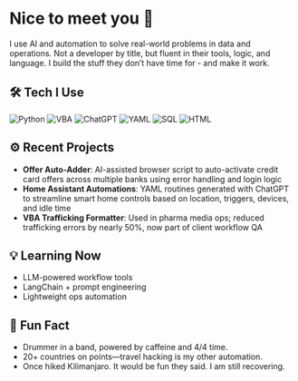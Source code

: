 # Nice to meet you 👋

I use AI and automation to solve real-world problems in data and operations.
Not a developer by title, but fluent in their tools, logic, and language. I build the stuff they don’t have time for - and make it work.

## 🛠 Tech I Use
![Python](https://img.shields.io/badge/-Python-3776AB?style=flat&logo=python&logoColor=white)
![VBA](https://img.shields.io/badge/-Excel%20VBA-217346?style=flat&logo=microsoft-excel&logoColor=white)
![ChatGPT](https://img.shields.io/badge/-ChatGPT-10a37f?style=flat&logo=openai&logoColor=white)
![YAML](https://img.shields.io/badge/-YAML-000000?style=flat&logo=yaml&logoColor=white)
![SQL](https://img.shields.io/badge/-SQL-CC2927?style=flat&logo=postgresql&logoColor=white)
![HTML](https://img.shields.io/badge/-HTML5-E34F26?style=flat&logo=html5&logoColor=white)

## ⚙️ Recent Projects
- **Offer Auto-Adder**: AI-assisted browser script to auto-activate credit card offers across multiple banks using error handling and login logic
- **Home Assistant Automations**: YAML routines generated with ChatGPT to streamline smart home controls based on location, triggers, devices, and idle time
- **VBA Trafficking Formatter**: Used in pharma media ops; reduced trafficking errors by nearly 50%, now part of client workflow QA

## 💡 Learning Now
- LLM-powered workflow tools  
- LangChain + prompt engineering  
- Lightweight ops automation

## 🤖 Fun Fact
- Drummer in a band, powered by caffeine and 4/4 time.
- 20+ countries on points—travel hacking is my other automation.
- Once hiked Kilimanjaro. It would be fun they said. I am still recovering.
